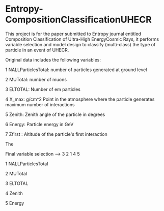 #  Entropy-CompositionClassificationUHECR


This project is for the paper submitted to Entropy journal entitled Composition Classification of Ultra-High EnergyCosmic Rays, it performs variable selection and model design to classify (multi-class) the type of particle in an event of UHECR.

Original data includes the following variables:

1 NALLParticlesTotal: number of particles generated at ground level

2 MUTotal: number of muons

3 ELTOTAL: Number of em particles

4 X_max: g/cm^2 Point in the atmosphere where the particle generates maximum number of interactions
 
5 Zenith: Zenith angle of the particle in degrees

6 Energy: Particle energy in GeV

7 Zfirst : Altitude of the particle's first interaction

The 

Final variable selection -->      3     2     1     4     5 

1 NALLParticlesTotal

2 MUTotal

3 ELTOTAL

4 Zenith

5 Energy 

